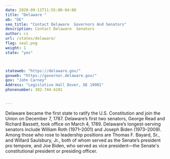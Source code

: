 ```yaml
---
date: 2020-09-11T11:55:00-04:00
title: "Delaware "
ab: "DE"
seo_title: "Contact Delaware  Governors And Senators"
description: Contact Delaware  Senators
author: cs
url: /states/delaware/
flag: seal.png
weight: 1
state: "yes"



stateweb: "https://delaware.gov/"
govweb: "https://governor.delaware.gov/"
gov: "John Carney"
Address: "Legislative Hall Dover, DE 19901"
phonenumber: 302-744-4101


---
```


Delaware became the first state to ratify the U.S. Constitution and join the Union on December 7, 1787. Delaware’s first two senators, George Read and Richard Bassett, took office on March 4, 1789. Delaware’s longest-serving senators include William Roth (1971–2001) and Joseph Biden (1973–2009). Among those who rose to leadership positions are Thomas F. Bayard, Sr., and Willard Saulsbury, Jr., both of whom served as the Senate’s president pro tempore, and Joe Biden, who served as vice president—the Senate's constitutional president or presiding officer.